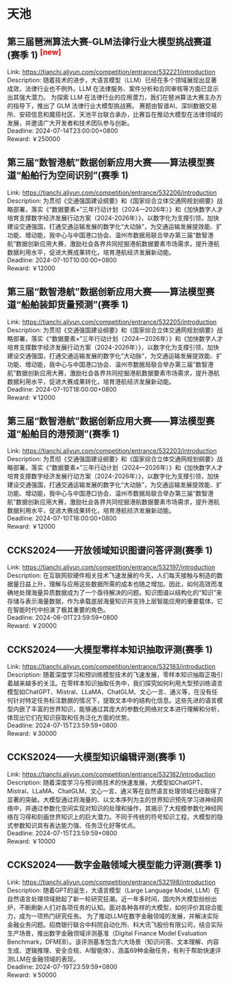 # 天池



## 第三届琶洲算法大赛-GLM法律行业大模型挑战赛道(赛季 1) <sup style="color:red">[new]<sup>  

Link: https://tianchi.aliyun.com/competition/entrance/532221/introduction  
Description: 随着技术的进步，大语言模型（LLM）已经在多个领域展现出显著成效，法律行业也不例外。LLM 在法律服务、案件分析和合同审核等方面已显示出其强大潜力。
为探索 LLM 在法律行业的应用潜力，我们在琶洲算法大赛主办方的指导下，推出了 GLM 法律行业大模型挑战赛。
赛题由智谱AI、深圳数据交易所、安硕信息和魔搭社区、天池平台联合承办，比赛旨在推动大模型在法律领域的发展，并邀请广大开发者和技术团队参与创新。  
Deadline: 2024-07-14T23:00:00+0800  
Reward: ￥250000  


## 第三届“数智港航”数据创新应用大赛——算法模型赛道“船舶行为空间识别”(赛季 1)

Link: https://tianchi.aliyun.com/competition/entrance/532206/introduction  
Description: 为贯彻《交通强国建设纲要》和《国家综合立体交通网规划纲要》战略部署，落实《“数据要素×”三年行动计划（2024—2026年）》和《加快数字人才培育支撑数字经济发展行动方案（2024-2026年）》，以数字化为支撑引领，加快建设交通强国，打通交通运输发展的数字化“大动脉”，为交通运输发展提效能、扩功能、增动能，我中心与中国港口协会、温州市数据局联合举办第三届“数智港航”数据创新应用大赛，激励社会各界共同挖掘港航数据要素市场需求，提升港航数据利用水平，促进大赛成果转化，培育港航经济发展新动能。  
Deadline: 2024-07-10T10:00:00+0800  
Reward: ￥12000  


## 第三届“数智港航”数据创新应用大赛——算法模型赛道“船舶装卸货量预测”(赛季 1)

Link: https://tianchi.aliyun.com/competition/entrance/532205/introduction  
Description: 为贯彻《交通强国建设纲要》和《国家综合立体交通网规划纲要》战略部署，落实《“数据要素×”三年行动计划（2024—2026年）》和《加快数字人才培育支撑数字经济发展行动方案（2024-2026年）》，以数字化为支撑引领，加快建设交通强国，打通交通运输发展的数字化“大动脉”，为交通运输发展提效能、扩功能、增动能，我中心与中国港口协会、温州市数据局联合举办第三届“数智港航”数据创新应用大赛，激励社会各界共同挖掘港航数据要素市场需求，提升港航数据利用水平，促进大赛成果转化，培育港航经济发展新动能。  
Deadline: 2024-07-10T18:00:00+0800  
Reward: ￥12000  


## 第三届“数智港航”数据创新应用大赛——算法模型赛道“船舶目的港预测”(赛季 1)

Link: https://tianchi.aliyun.com/competition/entrance/532203/introduction  
Description: 为贯彻《交通强国建设纲要》和《国家综合立体交通网规划纲要》战略部署，落实《“数据要素×”三年行动计划（2024—2026年）》和《加快数字人才培育支撑数字经济发展行动方案（2024-2026年）》，以数字化为支撑引领，加快建设交通强国，打通交通运输发展的数字化“大动脉”，为交通运输发展提效能、扩功能、增动能，我中心与中国港口协会、温州市数据局联合举办第三届“数智港航”数据创新应用大赛，激励社会各界共同挖掘港航数据要素市场需求，提升港航数据利用水平，促进大赛成果转化，培育港航经济发展新动能。  
Deadline: 2024-07-10T18:00:00+0800  
Reward: ￥12000  


## CCKS2024——开放领域知识图谱问答评测(赛季 1)

Link: https://tianchi.aliyun.com/competition/entrance/532197/introduction  
Description: 在互联网软硬件相关技术飞速发展的今天，人们每天接触与制造的数据量日益上升，理解与应用这些数据所需的成本也随之增加。因此，如何高效而准确地处理海量异质数据成为了一个亟待解决的问题。知识图谱以结构化的“知识”来存储与表示海量数据，作为承载底层海量知识并支持上层智能应用的重要载体，它在智能时代中扮演了极其重要的角色。  
Deadline: 2024-08-01T23:59:59+0800  
Reward: ￥20000  


## CCKS2024——大模型零样本知识抽取评测(赛季 1)

Link: https://tianchi.aliyun.com/competition/entrance/532183/introduction  
Description: 随着深度学习和预训练模型技术的飞速发展，零样本知识抽取正吸引着越来越多的关注。在零样本知识抽取任务中，我们探究如何利用大型预训练语言模型如ChatGPT、Mistral、LLaMA、ChatGLM、文心一言、通义等，在没有任何针对特定任务标注数据的情况下，提取文本中的结构化信息。这些先进的语言模型内嵌了丰富的世界知识，能够通过其庞大的参数化网络对文本进行理解和分析，体现出它们在知识获取和任务泛化方面的优势。  
Deadline: 2024-07-15T23:59:59+0800  
Reward: ￥30000  


## CCKS2024——大模型知识编辑评测(赛季 1)

Link: https://tianchi.aliyun.com/competition/entrance/532182/introduction  
Description: 随着深度学习与预训练技术的快速发展，大模型如ChatGPT、Mistral、LLaMA、ChatGLM、文心一言、通义等在自然语言处理领域已经取得了显著的突破。大模型通过将海量的、以文本序列为主的世界知识预先学习进神经网络中，并通过参数化空间实现对知识的处理和操作，其揭示了大规模参数化神经网络在习得和刻画世界知识上的巨大潜力。不同于传统的符号知识工程，大模型的隐式参数知识具有表达能力强、任务泛化好等优点。  
Deadline: 2024-07-15T23:59:59+0800  
Reward: ￥10000  


## CCKS2024——数字金融领域大模型能力评测(赛季 1)

Link: https://tianchi.aliyun.com/competition/entrance/532198/introduction  
Description: 随着GPT的诞生，大语言模型（Large Language Model, LLM）在自然语言处理领域掀起了新一轮研究狂潮。近一年多时间，国内外大模型纷纷出炉，不断刷新人们对各项任务的认知。面对各种各样的大模型，如何评价其综合能力，成为一项热门研究任务。
为了推动LLM在数字金融领域的发展，并解决实际金融业务问题。招商银行联合中科院自动化所、科大讯飞股份有限公司，结合实际生产场景，推出数字金融领域评测基准（Digital Finance Model Evaluation Benchmark，DFMEB）。该评测基准包含六大场景（知识问答、文本理解、内容生成、逻辑推理、安全合规、AI智能体），涵盖69种金融任务，有利于帮助快速评测LLM在金融领域的表现。  
Deadline: 2024-07-19T23:59:59+0800  
Reward: ￥50000  

